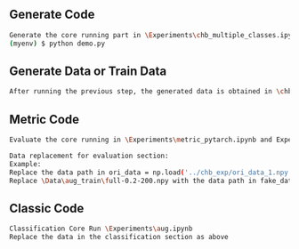 ## Generate Code

~~~bash
Generate the core running part in \Experiments\chb_multiple_classes.ipynb or demo.py
(myenv) $ python demo.py
~~~

## Generate Data or Train Data

~~~bash
After running the previous step, the generated data is obtained in \chb_exp, and the test data and train data are obtained in \chb_exp\sample
~~~

## Metric Code

~~~bash
Evaluate the core running in \Experiments\metric_pytarch.ipynb and Experiments\metric_sensorflow.ipynb

Data replacement for evaluation section:
Example:
Replace the data path in ori_data = np.load('../chb_exp/ori_data_1.npy') with \Data\aug_train\full-0.2-200-raw.npy
Replace \Data\aug_train\full-0.2-200.npy with the data path in fake_data = np.load('../chb_exp/ddpm_fake_1_eeg.npy')
~~~

## Classic Code

~~~bash
Classification Core Run \Experiments\aug.ipynb
Replace the data in the classification section as above
~~~
